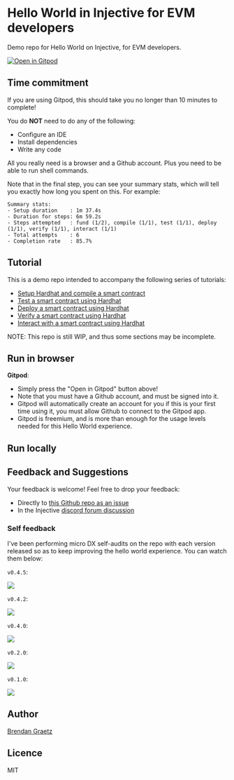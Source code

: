 # Hello World in Injective for EVM developers

Demo repo for Hello World on Injective, for EVM developers.

[![Open in Gitpod](https://gitpod.io/button/open-in-gitpod.svg)](https://gitpod.io/?autostart=true&editor=code&workspaceClass=g1-standard#https://github.com/injective-dev/inj-evm-hello-world)

<!-- TODO insert github code space links -->

## Time commitment

If you are using Gitpod, this should take you no longer than 10 minutes to complete!

You do **NOT** need to do any of the following:

- Configure an IDE
- Install dependencies
- Write any code

All you really need is a browser and a Github account.
Plus you need to be able to run shell commands.

Note that in the final step, you can see your summary stats,
which will tell you exactly how long you spent on this.
For example:

```text
Summary stats:
- Setup duration    : 1m 37.4s
- Duration for steps: 6m 59.2s
- Steps attempted   : fund (1/2), compile (1/1), test (1/1), deploy (1/1), verify (1/1), interact (1/1)
- Total attempts    : 6
- Completion rate   : 85.7%
```


## Tutorial

This is a demo repo intended to accompany the following series of tutorials:

* [Setup Hardhat and compile a smart contract](https://docs.injective.network/developers-evm/smart-contracts/compile-hardhat)
* [Test a smart contract using Hardhat](https://docs.injective.network/developers-evm/smart-contracts/test-hardhat)
* [Deploy a smart contract using Hardhat](https://docs.injective.network/developers-evm/smart-contracts/deploy-hardhat)
* [Verify a smart contract using Hardhat](https://docs.injective.network/developers-evm/smart-contracts/verify-hardhat)
* [Interact with a smart contract using Hardhat](https://docs.injective.network/developers-evm/smart-contracts/interact-hardhat)

<!-- To watch a recorded demonstration, view on [youtube.com](...). -->

NOTE: This repo is still WIP, and thus some sections may be incomplete.

## Run in browser

**Gitpod**:

- Simply press the "Open in Gitpod" button above!
- Note that you must have a Github account, and must be signed into it.
- Gitpod will automatically create an account for you if this is your first time using it, you must allow Github to connect to the Gitpod app.
- Gitpod is freemium, and is more than enough for the usage levels needed for this Hello World experience.

<!-- TODO github code spaces instructions -->

## Run locally

<!-- TODO -->

## Feedback and Suggestions

Your feedback is welcome!
Feel free to drop your feedback:
- Directly to [this Github repo as an issue](https://github.com/injective-dev/evm-hello-world-inj/issues/new/choose)
- In the Injective [discord forum discussion](https://discord.com/channels/739552603322450092/1404368498742001684/1404368498742001684)

### Self feedback

I've been performing micro DX self-audits on the repo
with each version released
so as to keep improving the hello world experience.
You can watch them below:

`v0.4.5`:

[![](https://i.ytimg.com/vi/ZeM_4cw7DX8/maxresdefault.jpg)](https://www.youtube.com/watch?v=ZeM_4cw7DX8)

`v0.4.2`:

[![](https://i.ytimg.com/vi/Dsoy79rQfKg/maxresdefault.jpg)](https://www.youtube.com/watch?v=Dsoy79rQfKg)

`v0.4.0`:

[![](https://i.ytimg.com/vi/_JF7g33mjYg/maxresdefault.jpg)](https://www.youtube.com/watch?v=_JF7g33mjYg)

`v0.2.0`:

[![](https://i.ytimg.com/vi/9elKp8Wnono/maxresdefault.jpg)](https://www.youtube.com/watch?v=9elKp8Wnono)

`v0.1.0`:

[![](https://i.ytimg.com/vi/APcPHL4_c_U/maxresdefault.jpg)](https://www.youtube.com/watch?v=APcPHL4_c_U)

## Author

[Brendan Graetz](https://blog.bguiz.com/)

## Licence

MIT
